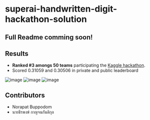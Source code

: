 # superai-handwritten-digit-hackathon-solution

## Full Readme comming soon!

## Results
- **Ranked #3 amongs 50 teams** participating the [Kaggle hackathon](https://www.kaggle.com/c/super-ai-engineer-2021-handwritten-digit/leaderboard). 
- Scored 0.31059 and 0.30506 in private and public leaderboard


![image](https://user-images.githubusercontent.com/12471844/150430067-9803afec-c5d0-4ce8-b9f0-0bb4197dd049.png)
![image](https://user-images.githubusercontent.com/12471844/150430142-d2e2ea93-b89b-452e-9f9f-782afa6eec4c.png)
![image](https://user-images.githubusercontent.com/12471844/150430173-38fd246e-34a7-43d2-9b7a-dc9e04ab66d3.png)

## Contributors
- Norapat Buppodom
- นายธีรพงษ์ กาญจนกันติกุล
